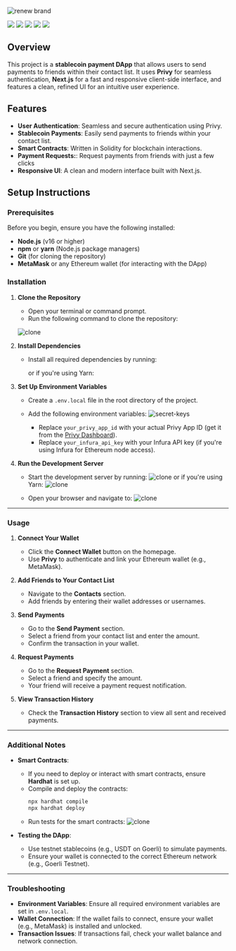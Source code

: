 ![renew brand](frontend/public/images/Just-image-pay.png)
<p align="left">
  <img src="https://img.shields.io/badge/Next.js-000000?style=for-the-badge&logo=nextdotjs&logoColor=white" />
  <img src="https://img.shields.io/badge/Solidity-363636?style=for-the-badge&logo=solidity&logoColor=white" />
  <img src="https://img.shields.io/badge/Privy-6F3FF5?style=for-the-badge&logoColor=white" />
  <img src="https://img.shields.io/badge/Tailwind_CSS-38B2AC?style=for-the-badge&logo=tailwind-css&logoColor=white" />
  <img src="https://img.shields.io/badge/Hardhat-FF6600?style=for-the-badge&logo=ethereum&logoColor=white" />
</p>


## Overview
This project is a **stablecoin payment DApp** that allows users to send payments to friends within their contact list. It uses **Privy** for seamless authentication, **Next.js** for a fast and responsive client-side interface, and features a clean, refined UI for an intuitive user experience.

## Features

- **User Authentication**: Seamless and secure authentication using Privy.
- **Stablecoin Payments**:  Easily send payments to friends within your contact list.
- **Smart Contracts**: Written in Solidity for blockchain interactions.
- **Payment Requests:**: Request payments from friends with just a few clicks
- **Responsive UI**: A clean and modern interface built with Next.js.

## Setup Instructions

### Prerequisites
Before you begin, ensure you have the following installed:
- **Node.js** (v16 or higher)
- **npm** or **yarn** (Node.js package managers)
- **Git** (for cloning the repository)
- **MetaMask** or any Ethereum wallet (for interacting with the DApp)


### Installation

1. **Clone the Repository**
   - Open your terminal or command prompt.
   - Run the following command to clone the repository:
     
    ![clone](frontend/public/images/gitcllone.png)

2. **Install Dependencies**
   - Install all required dependencies by running:

     or if you're using Yarn:
     


3. **Set Up Environment Variables**
   - Create a `.env.local` file in the root directory of the project.
   - Add the following environment variables:
     ![secret-keys](frontend/public/images/privy_id.png)

     - Replace `your_privy_app_id` with your actual Privy App ID (get it from the [Privy Dashboard](https://privy.io/)).
     - Replace `your_infura_api_key` with your Infura API key (if you're using Infura for Ethereum node access).

4. **Run the Development Server**
   - Start the development server by running:
        ![clone](frontend/public/images/npm_install.png)
     or if you're using Yarn:
     ![clone](frontend/public/images/yi.png)
     

   - Open your browser and navigate to:
   ![clone](frontend/public/images/local.png)

---

### Usage

1. **Connect Your Wallet**
   - Click the **Connect Wallet** button on the homepage.
   - Use **Privy** to authenticate and link your Ethereum wallet (e.g., MetaMask).

2. **Add Friends to Your Contact List**
   - Navigate to the **Contacts** section.
   - Add friends by entering their wallet addresses or usernames.

3. **Send Payments**
   - Go to the **Send Payment** section.
   - Select a friend from your contact list and enter the amount.
   - Confirm the transaction in your wallet.

4. **Request Payments**
   - Go to the **Request Payment** section.
   - Select a friend and specify the amount.
   - Your friend will receive a payment request notification.

5. **View Transaction History**
   - Check the **Transaction History** section to view all sent and received payments.

---

### Additional Notes

- **Smart Contracts**:
  - If you need to deploy or interact with smart contracts, ensure **Hardhat** is set up.
  - Compile and deploy the contracts:
    ```bash
    npx hardhat compile
    npx hardhat deploy
    ```
  - Run tests for the smart contracts:
   ![clone](frontend/public/images/npx-test.png)

- **Testing the DApp**:
  - Use testnet stablecoins (e.g., USDT on Goerli) to simulate payments.
  - Ensure your wallet is connected to the correct Ethereum network (e.g., Goerli Testnet).

---

### Troubleshooting

- **Environment Variables**: Ensure all required environment variables are set in `.env.local`.
- **Wallet Connection**: If the wallet fails to connect, ensure your wallet (e.g., MetaMask) is installed and unlocked.
- **Transaction Issues**: If transactions fail, check your wallet balance and network connection.


